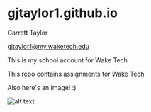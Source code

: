 # gjtaylor1.github.io
Garrett Taylor

gjtaylor1@my.waketech.edu

This is my school account for Wake Tech

This repo contains assignments for Wake Tech

Also here's an image! :)

![alt text](https://gjtaylor1.github.io/images/testimage.jpg)
